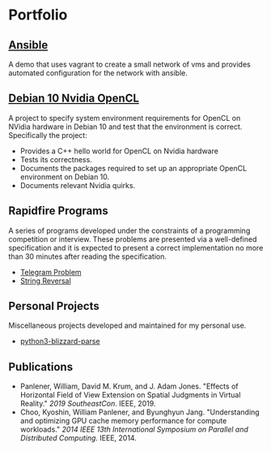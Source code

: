 # Portfolio

## [Ansible](https://github.com/qwestduck/ansible-demo)

A demo that uses vagrant to create a small network of vms and provides automated configuration for the network with ansible.

## [Debian 10 Nvidia OpenCL](https://github.com/qwestduck/opencl-hello)

A project to specify system environment requirements for OpenCL on NVidia hardware in Debian 10 and test that the environment is correct. Specifically the project:
- Provides a C++ hello world for OpenCL on Nvidia hardware
- Tests its correctness.
- Documents the packages required to set up an appropriate OpenCL environment on Debian 10.
- Documents relevant Nvidia quirks.

## Rapidfire Programs

A series of programs developed under the constraints of a programming competition or interview. These problems are presented via a well-defined specification and it is expected to present a correct implementation no more than 30 minutes after reading the specification.
- [Telegram Problem](https://github.com/qwestduck/rapidfire-telegram)
- [String Reversal](https://github.com/qwestduck/rapidfire-string-reversal)

## Personal Projects

Miscellaneous projects developed and maintained for my personal use.
- [python3-blizzard-parse](https://github.com/qwestduck/python3-blizzard-parse)

## Publications
- Panlener, William, David M. Krum, and J. Adam Jones. "Effects of Horizontal Field of View Extension on Spatial Judgments in Virtual Reality." *2019 SoutheastCon*. IEEE, 2019.
- Choo, Kyoshin, William Panlener, and Byunghyun Jang. "Understanding and optimizing GPU cache memory performance for compute workloads." *2014 IEEE 13th International Symposium on Parallel and Distributed Computing*. IEEE, 2014.